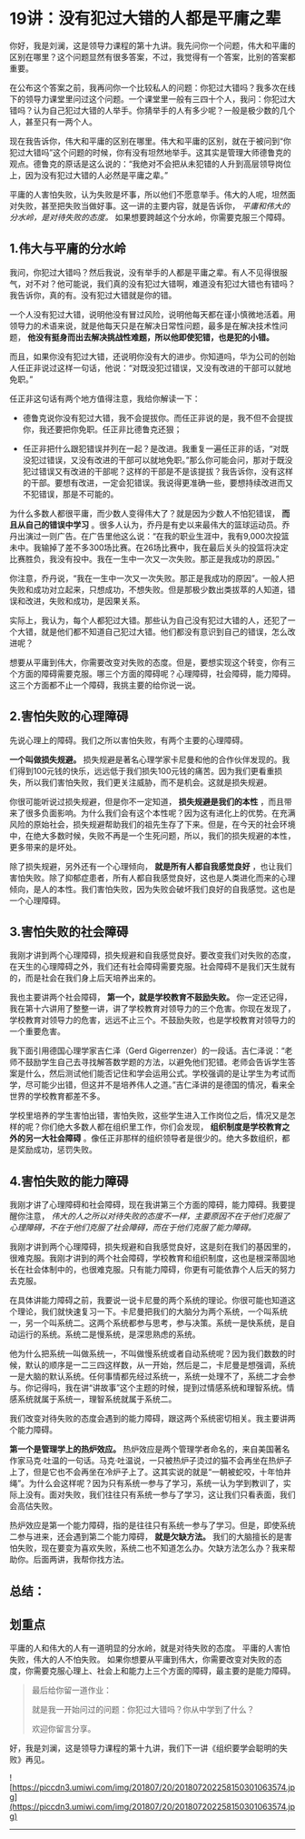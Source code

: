 # 19讲：没有犯过大错的人都是平庸之辈

你好，我是刘澜，这是领导力课程的第十九讲。我先问你一个问题，伟大和平庸的区别在哪里？这个问题显然有很多答案，不过，我觉得有一个答案，比别的答案都重要。

在公布这个答案之前，我再问你一个比较私人的问题：你犯过大错吗？我多次在线下的领导力课堂里问过这个问题。一个课堂里一般有三四十个人，我问：你犯过大错吗？认为自己犯过大错的人举手。你猜举手的人有多少呢？一般是极少数的几个人，甚至只有一两个人。

现在我告诉你，伟大和平庸的区别在哪里。伟大和平庸的区别，就在于被问到“你犯过大错吗”这个问题的时候，你有没有坦然地举手。这其实是管理大师德鲁克的观点。德鲁克的原话是这么说的：“我绝对不会把从未犯错的人升到高层领导岗位上，因为没有犯过大错的人必然是平庸之辈。”

平庸的人害怕失败，认为失败是坏事，所以他们不愿意举手。伟大的人呢，坦然面对失败，甚至把失败当做好事。这一讲的主要内容，就是告诉你， *平庸和伟大的分水岭，是对待失败的态度。* 如果想要跨越这个分水岭，你需要克服三个障碍。

## 1.伟大与平庸的分水岭

我问，你犯过大错吗？然后我说，没有举手的人都是平庸之辈。有人不见得很服气，对不对？他可能说，我们真的没有犯过大错啊，难道没有犯过大错也有错吗？我告诉你，真的有。没有犯过大错就是你的错。

一个人没有犯过大错，说明他没有冒过风险，说明他每天都在谨小慎微地活着。用领导力的术语来说，就是他每天只是在解决日常性问题，最多是在解决技术性问题， **他没有挺身而出去解决挑战性难题，所以他即使犯错，也是犯的小错。**

而且，如果你没有犯过大错，还说明你没有大的进步。你知道吗，华为公司的创始人任正非说过这样一句话，他说：“对既没犯过错误，又没有改进的干部可以就地免职。”

任正非这句话有两个地方值得注意，我给你解读一下：

* 德鲁克说你没有犯过大错，我不会提拔你。而任正非说的是，我不但不会提拔你，我还要把你免职。任正非比德鲁克还狠；

* 任正非把什么跟犯错误并列在一起？是改进。我重复一遍任正非的话，“对既没犯过错误，又没有改进的干部可以就地免职。”那么你可能会问，那对于既没犯过错误又有改进的干部呢？这样的干部是不是该提拔？我告诉你，没有这样的干部。要想有改进，一定会犯错误。我说得更准确一些，要想持续改进而又不犯错误，那是不可能的。

为什么多数人都很平庸，而少数人变得伟大了？就是因为少数人不怕犯错误， **而且从自己的错误中学习** 。很多人认为，乔丹是有史以来最伟大的篮球运动员。乔丹出演过一则广告。在广告里他这么说：“在我的职业生涯中，我有9,000次投篮未中。我输掉了差不多300场比赛。在26场比赛中，我在最后关头的投篮将决定比赛胜负，我没有投中。我在一生中一次又一次失败。那正是我成功的原因。”

你注意，乔丹说，“我在一生中一次又一次失败。那正是我成功的原因”。一般人把失败和成功对立起来，只想成功，不想失败。但是那极少数出类拔萃的人知道，错误和改进，失败和成功，是因果关系。

实际上，我认为，每个人都犯过大错。那些认为自己没有犯过大错的人，还犯了一个大错，就是他们都不知道自己犯过大错。他们都没有意识到自己的错误，怎么改进呢？

想要从平庸到伟大，你需要改变对失败的态度。但是，要想实现这个转变，你有三个方面的障碍需要克服。哪三个方面的障碍呢？心理障碍，社会障碍，能力障碍。这三个方面都不止一个障碍，我挑主要的给你说一说。

## 2.害怕失败的心理障碍

先说心理上的障碍。我们之所以害怕失败，有两个主要的心理障碍。

 **一个叫做损失规避。** 损失规避是著名心理学家卡尼曼和他的合作伙伴发现的。我们得到100元钱的快乐，远远低于我们损失100元钱的痛苦。因为我们更看重损失，所以我们害怕失败，我们更关注威胁，而不是机会。这就是损失规避。

你很可能听说过损失规避，但是你不一定知道， **损失规避是我们的本性** ，而且带来了很多负面影响。为什么我们会有这个本性呢？因为这有进化上的优势。在充满风险的原始社会，损失规避帮助我们的祖先生存了下来。但是，在今天的社会环境中，在绝大多数时候，失败不再是一个生死问题，所以，我们的损失规避的本性，更多带来的是坏处。

除了损失规避，另外还有一个心理倾向， **就是所有人都自我感觉良好** ，也让我们害怕失败。除了抑郁症患者，所有人都自我感觉良好，这也是人类进化而来的心理倾向，是人的本性。我们害怕失败，因为失败会破坏我们良好的自我感觉。这也是一个心理障碍。

## 3.害怕失败的社会障碍

我刚才讲到两个心理障碍，损失规避和自我感觉良好。要改变我们对失败的态度，在天生的心理障碍之外，我们还有社会障碍需要克服。社会障碍不是我们天生就有的，而是社会在我们身上后天培养出来的。

我也主要讲两个社会障碍， **第一个，就是学校教育不鼓励失败。** 你一定还记得，我在第十六讲用了整整一讲，讲了学校教育对领导力的三个危害。你现在发现了，学校教育对领导力的危害，远远不止三个。不鼓励失败，也是学校教育对领导力的一个重要危害。

我下面引用德国心理学家吉仁泽（Gerd Gigerrenzer）的一段话。吉仁泽说：“老师不鼓励学生自己去寻找解答数学题的方法，以避免他们犯错。老师会告诉学生答案是什么，然后测试他们能否记住和学会运用公式。学校强调的是让学生为考试而学，尽可能少出错，但这并不是培养伟人之道。”吉仁泽讲的是德国的情况，看来全世界的学校教育都差不多。

学校里培养的学生害怕出错，害怕失败，这些学生进入工作岗位之后，情况又是怎样的呢？你们绝大多数人都在组织里工作，你们会发现， **组织制度是学校教育之外的另一大社会障碍** 。像任正非那样的组织领导者是很少的。绝大多数组织，都是奖励成功，惩罚失败。

## 4.害怕失败的能力障碍

我刚才讲了心理障碍和社会障碍，现在我讲第三个方面的障碍，能力障碍。我要提醒你注意， *伟大的人之所以对待失败的态度不一样，主要原因不在于他们克服了心理障碍，不在于他们克服了社会障碍，而在于他们克服了能力障碍。*

我刚才讲到两个心理障碍，损失规避和自我感觉良好，这是刻在我们的基因里的，很难克服。我刚才讲到的两个社会障碍，学校教育和组织制度，这也是根深蒂固地长在社会体制中的，也很难克服。只有能力障碍，你更有可能依靠个人后天的努力去克服。

在具体讲能力障碍之前，我要说一说卡尼曼的两个系统的理论。你很可能也知道这个理论，我们就快速复习一下。卡尼曼把我们的大脑分为两个系统，一个叫系统一，另一个叫系统二。这两个系统都参与思考，参与决策。系统一是快系统，是自动运行的系统。系统二是慢系统，是深思熟虑的系统。

他为什么把系统一叫做系统一，不叫做慢系统或者自动系统呢？因为我们数数的时候，默认的顺序是一二三四这样数，从一开始，然后是二，卡尼曼是想强调，系统一是大脑的默认系统。任何事情都先经过系统一，系统一处理不了，系统二才会参与。你记得吗，我在讲“讲故事”这个主题的时候，提到过情感系统和理智系统。情感系统就属于系统一，理智系统就属于系统二。

我们改变对待失败的态度会遇到的能力障碍，跟这两个系统密切相关。我主要讲两个能力障碍。

 **第一个是管理学上的热炉效应。** 热炉效应是两个管理学者命名的，来自美国著名作家马克·吐温的一句话。马克·吐温说，一只被热炉子烫过的猫不会再坐在热炉子上了，但是它也不会再坐在冷炉子上了。这其实说的就是“一朝被蛇咬，十年怕井绳”。为什么会这样呢？因为只有系统一参与了学习，系统一认为学到教训了，实际上没有。面对失败，我们往往只有系统一参与了学习，这让我们只看表面，我们会高估失败。

热炉效应是第一个能力障碍，指的是往往只有系统一参与了学习。但是，即使系统二参与进来，还会遇到第二个能力障碍， **就是欠缺方法。** 我们的大脑擅长的是害怕失败，现在要变为喜欢失败，系统二也不知道怎么办。欠缺方法怎么办？我来帮助你。后面两讲，我帮你找方法。

## 总结：

## 划重点

平庸的人和伟大的人有一道明显的分水岭，就是对待失败的态度。
平庸的人害怕失败，伟大的人不怕失败。
如果你想要从平庸到伟大，你需要改变对失败的态度，你需要克服心理上、社会上和能力上三个方面的障碍，最主要的是能力障碍。

> 最后给你留一道作业：
> 
> 就是我一开始问过的问题：你犯过大错吗？你从中学到了什么？
> 
> 欢迎你留言分享。

好，我是刘澜，这是领导力课程的第十九讲，我们下一讲《组织要学会聪明的失败》再见。

![https://piccdn3.umiwi.com/img/201807/20/201807202258150301063574.jpg](https://piccdn3.umiwi.com/img/201807/20/201807202258150301063574.jpg)

---
